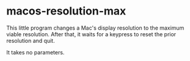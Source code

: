 # macos-resolution-max

This little program changes a Mac's display resolution to the maximum viable resolution.
After that, it waits for a keypress to reset the prior resolution and quit.

It takes no parameters.

